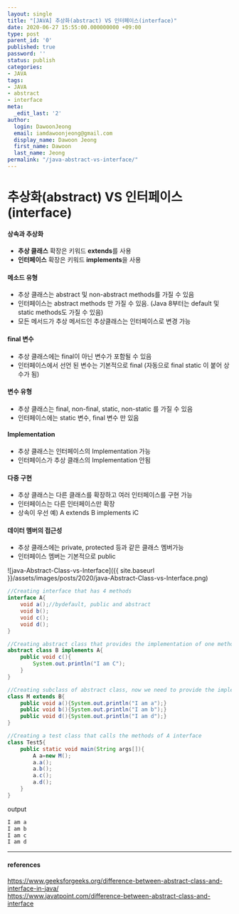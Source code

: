 ```yaml
---
layout: single
title: "[JAVA] 추상화(abstract) VS 인터페이스(interface)"
date: 2020-06-27 15:55:00.000000000 +09:00
type: post
parent_id: '0'
published: true
password: ''
status: publish
categories:
- JAVA
tags:
- JAVA
- abstract
- interface
meta:
  _edit_last: '2'
author:
  login: DawoonJeong
  email: iamdawoonjeong@gmail.com
  display_name: Dawoon Jeong
  first_name: Dawoon
  last_name: Jeong
permalink: "/java-abstract-vs-interface/"
---
```

# 추상화(abstract) VS 인터페이스(interface)


#### 상속과 추상화
- **추상 클래스** 확장은 키워드 **extends**를 사용
- **인터페이스** 확장은 키워드 **implements**을 사용

#### 메소드 유형
- 추상 클래스는 abstract 및 non-abstract methods를 가질 수 있음
- 인터페이스는 abstract methods 만 가질 수 있음. (Java 8부터는 default 및 static  methods도 가질 수 있음)
- 모든 메서드가 추상 메서드인 추상클래스는 인터페이스로 변경 가능  

#### final 변수
- 추상 클래스에는 final이 아닌 변수가 포함될 수 있음
- 인터페이스에서 선언 된 변수는 기본적으로 final (자동으로 final static 이 붙어 상수가 됨)

#### 변수 유형
- 추상 클래스는 final, non-final, static, non-static 를 가질 수 있음
- 인터페이스에는 static 변수, final 변수 만 있음


#### Implementation
- 추상 클래스는 인터페이스의 Implementation 가능   
- 인터페이스가 추상 클래스의 Implementation 안됨


#### 다중 구현
- 추상 클래스는 다른 클래스를 확장하고 여러 인터페이스를 구현 가능
- 인터페이스는 다른 인터페이스만 확장
- 상속이 우선 예) A extends B implements iC

#### 데이터 멤버의 접근성
- 추상 클래스에는 private, protected 등과 같은 클래스 멤버가능
- 인터페이스 멤버는 기본적으로 public


![java-Abstract-Class-vs-Interface]({{ site.baseurl }}/assets/images/posts/2020/java-Abstract-Class-vs-Interface.png)


```java
//Creating interface that has 4 methods  
interface A{  
    void a();//bydefault, public and abstract  
    void b();  
    void c();  
    void d();  
}  

//Creating abstract class that provides the implementation of one method of A interface  
abstract class B implements A{  
    public void c(){
        System.out.println("I am C");
    }  
}  

//Creating subclass of abstract class, now we need to provide the implementation of rest of the methods  
class M extends B{  
    public void a(){System.out.println("I am a");}  
    public void b(){System.out.println("I am b");}  
    public void d(){System.out.println("I am d");}  
}  

//Creating a test class that calls the methods of A interface  
class Test5{  
    public static void main(String args[]){  
        A a=new M();  
        a.a();  
        a.b();  
        a.c();  
        a.d();  
    }
}  
```


output


```java
I am a
I am b
I am c
I am d
```


---
#### references
<https://www.geeksforgeeks.org/difference-between-abstract-class-and-interface-in-java/>  
<https://www.javatpoint.com/difference-between-abstract-class-and-interface>
